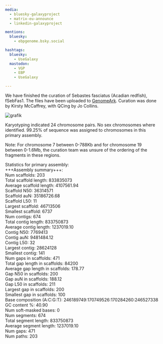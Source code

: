 ```yaml
---
media:
  - bluesky-galaxyproject
  - matrix-eu-announce
  - linkedin-galaxyproject

mentions:
  bluesky:
    - ebpgenome.bsky.social

hashtags:
  bluesky:
    - UseGalaxy
  mastodon:
    - VGP
    - EBP
    - UseGalaxy

---
```

We have finished the curation of Sebastes fasciatus (Acadian redfish), fSebFas1. The files have been uploaded to [GenomeArk](https://genomeark.s3.amazonaws.com/index.html?prefix=species/Sebastes_fasciatus/fSebFas1/assembly_curated/). Curation was done by Kirsty McCaffrey, with QCing by Jo Collins.

![grafik](https://github.com/user-attachments/assets/95eef11f-f445-4b37-a548-d2fdefb7b110)


Karyotyping indicated 24 chromosome pairs. No sex chromosomes where identified. 99.25% of sequence was assigned to chromosomes in this primary assembly.

Note: For chromosome 7 between 0-788Kb and for chromosome 19 between 0-1.6Mb, the curation team was unsure of the ordering of the fragments in these regions.

Statistics for primary assembly:  
+++Assembly summary+++:  
Num scaffolds: 203  
Total scaffold length: 833835073  
Average scaffold length: 4107561.94  
Scaffold N50: 36314571  
Scaffold auN: 35186726.68  
Scaffold L50: 11  
Largest scaffold: 46713506  
Smallest scaffold: 6737  
Num contigs: 674  
Total contig length: 833750873  
Average contig length: 1237019.10  
Contig N50: 7769413  
Contig auN: 9481484.12  
Contig L50: 32  
Largest contig: 28624128  
Smallest contig: 141  
Num gaps in scaffolds: 471  
Total gap length in scaffolds: 84200  
Average gap length in scaffolds: 178.77  
Gap N50 in scaffolds: 200  
Gap auN in scaffolds: 188.12  
Gap L50 in scaffolds: 211  
Largest gap in scaffolds: 200  
Smallest gap in scaffolds: 100  
Base composition (A:C:G:T): 246189749:170749526:170284260:246527338  
GC content %: 40.90  
Num soft-masked bases: 0  
Num segments: 674  
Total segment length: 833750873  
Average segment length: 1237019.10  
Num gaps: 471  
Num paths: 203  
